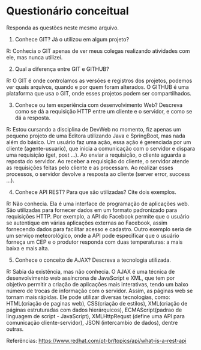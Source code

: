 # Questionário conceitual

Responda as questões neste mesmo arquivo.

1. Conhece GIT? Já o utilizou em algum projeto?

R: Conhecia o GIT apenas de ver meus colegas realizando atividades com ele, mas nunca utilizei.

2. Qual a diferença entre GIT e GITHUB?

R: O GIT é onde controlamos as versões e registros dos projetos, podemos ver quais arquivos, quando e por quem foram alterados. O GITHUB é uma plataforma que usa o GIT, onde esses projetos podem ser compartilhados.

3. Conhece ou tem experiência com desenvolvimento Web? Descreva como se dá a requisição HTTP entre um cliente e o servidor, e como se dá a resposta.

R: Estou cursando a disciplina de DevWeb no momento, fiz apenas um pequeno projeto de uma Editora utilizando Java e SpringBoot, mas nada além do básico.
Um usuário faz uma ação, essa ação é gerenciada por um cliente (agente-usuario), que inicia a comunicação com o servidor e dispara uma requisição (get, post ...). Ao enviar a requisição, o cliente aguarda a reposta do servidor. Ao receber a requisição do cliente, o servidor atende as requisições feitas pelo cliente e as processam. Ao realizar esses processos, o servidor devolve a resposta ao cliente (server error, success ...).

4. Conhece API REST? Para que são utilizadas? Cite dois exemplos.

R: Não conhecia. Ela é uma interface de programação de aplicações web. São utilizadas para fornecer dados em um formato padronizado para requisições HTTP. Por exemplo, a API do Facebook permite que o usuário se autentique em várias aplicações externas ao Facebook, assim fornecendo dados para facilitar acesso e cadastro. Outro exemplo seria de um serviço meteorológico, onde a API pode especificar que o usuário forneça um CEP e o produtor responda com duas temperaturas: a mais baixa e mais alta.

5. Conhece o conceito de AJAX? Descreva a tecnologia utilizada.

R: Sabia da existência, mas não conhecia.
O AJAX é uma técnica de desenvolvimento web assíncrona de JavaScript e XML, que tem por objetivo permitir a criação de aplicações mais interativas, tendo um baixo número de trocas de informação com o servidor. Assim, as páginas web se tornam mais rápidas.
Ele pode utilizar diversas tecnologias, como: HTML(criação de paginas web), CSS(criação de estilos), XML(criação de páginas estruturadas com dados hierárquicos), ECMAScript(padrao de linguagem de script - JavaScript), XMLHttpRequst (define uma API para comunicação cliente-servidor), JSON (intercambio de dados), dentre outras.

Referências: 
https://www.redhat.com/pt-br/topics/api/what-is-a-rest-api
